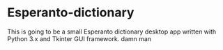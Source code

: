 # Esperanto-dictionary
This is going to be a small Esperanto dictionary desktop app written with Python 3.x and Tkinter GUI framework. 
damn man

